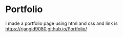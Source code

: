 # Portfolio
I made a portfolio page using html and css and link is https://rjangid9080.github.io/Portfolio/
